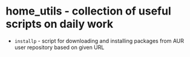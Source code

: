 # home_utils - collection of useful scripts on daily work

- `installp` - script for downloading and installing packages from AUR user repository based on given URL
